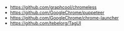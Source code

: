 - https://github.com/graphcool/chromeless
- https://github.com/GoogleChrome/puppeteer
- https://github.com/GoogleChrome/chrome-launcher
- https://github.com/tebelorg/TagUI
